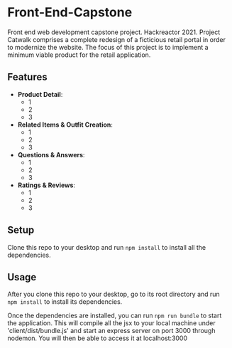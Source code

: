 # Front-End-Capstone
Front end web development capstone project. Hackreactor 2021. Project Catwalk comprises a complete redesign of a ficticious retail portal in order to modernize the website. The focus of this project is to implement a minimum viable product for the retail application.

## Features
- **Product Detail**: 
  - 1
  - 2
  - 3
- **Related Items & Outfit Creation**:
  - 1
  - 2
  - 3
- **Questions & Answers**:
   - 1
  - 2
  - 3
- **Ratings & Reviews**:
  - 1
  - 2
  - 3

## Setup
Clone this repo to your desktop and run `npm install` to install all the dependencies.

## Usage
After you clone this repo to your desktop, go to its root directory and run `npm install` to install its dependencies.

Once the dependencies are installed, you can run  `npm run bundle` to start the application. This will compile all the jsx to your local machine under 'client/dist/bundle.js' and start an express server on port 3000 through nodemon. You will then be able to access it at localhost:3000
